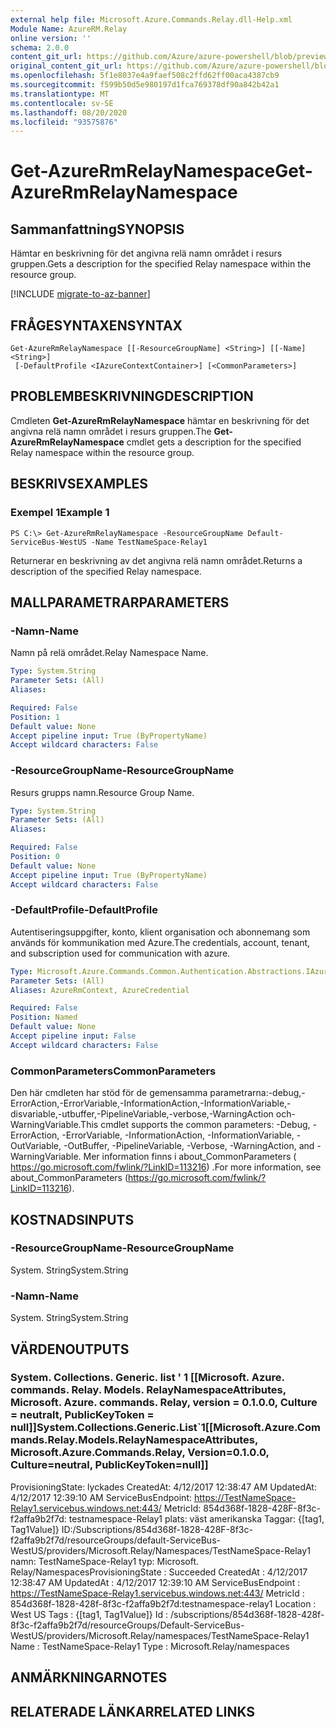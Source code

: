 ```yaml
---
external help file: Microsoft.Azure.Commands.Relay.dll-Help.xml
Module Name: AzureRM.Relay
online version: ''
schema: 2.0.0
content_git_url: https://github.com/Azure/azure-powershell/blob/preview/src/ResourceManager/Relay/Commands.Relay/help/Get-AzureRmRelayNamespace.md
original_content_git_url: https://github.com/Azure/azure-powershell/blob/preview/src/ResourceManager/Relay/Commands.Relay/help/Get-AzureRmRelayNamespace.md
ms.openlocfilehash: 5f1e8037e4a9faef508c2ffd62ff00aca4387cb9
ms.sourcegitcommit: f599b50d5e980197d1fca769378df90a842b42a1
ms.translationtype: MT
ms.contentlocale: sv-SE
ms.lasthandoff: 08/20/2020
ms.locfileid: "93575876"
---
```

# <span data-ttu-id="5ed56-101">Get-AzureRmRelayNamespace</span><span class="sxs-lookup"><span data-stu-id="5ed56-101">Get-AzureRmRelayNamespace</span></span>

## <span data-ttu-id="5ed56-102">Sammanfattning</span><span class="sxs-lookup"><span data-stu-id="5ed56-102">SYNOPSIS</span></span>
<span data-ttu-id="5ed56-103">Hämtar en beskrivning för det angivna relä namn området i resurs gruppen.</span><span class="sxs-lookup"><span data-stu-id="5ed56-103">Gets a description for the specified Relay namespace within the resource group.</span></span>

[!INCLUDE [migrate-to-az-banner](../../includes/migrate-to-az-banner.md)]

## <span data-ttu-id="5ed56-104">FRÅGESYNTAXEN</span><span class="sxs-lookup"><span data-stu-id="5ed56-104">SYNTAX</span></span>

```
Get-AzureRmRelayNamespace [[-ResourceGroupName] <String>] [[-Name] <String>]
 [-DefaultProfile <IAzureContextContainer>] [<CommonParameters>]
```

## <span data-ttu-id="5ed56-105">PROBLEMBESKRIVNING</span><span class="sxs-lookup"><span data-stu-id="5ed56-105">DESCRIPTION</span></span>
<span data-ttu-id="5ed56-106">Cmdleten **Get-AzureRmRelayNamespace** hämtar en beskrivning för det angivna relä namn området i resurs gruppen.</span><span class="sxs-lookup"><span data-stu-id="5ed56-106">The **Get-AzureRmRelayNamespace** cmdlet gets a description for the specified Relay namespace within the resource group.</span></span>

## <span data-ttu-id="5ed56-107">BESKRIVS</span><span class="sxs-lookup"><span data-stu-id="5ed56-107">EXAMPLES</span></span>

### <span data-ttu-id="5ed56-108">Exempel 1</span><span class="sxs-lookup"><span data-stu-id="5ed56-108">Example 1</span></span>
```
PS C:\> Get-AzureRmRelayNamespace -ResourceGroupName Default-ServiceBus-WestUS -Name TestNameSpace-Relay1
```

<span data-ttu-id="5ed56-109">Returnerar en beskrivning av det angivna relä namn området.</span><span class="sxs-lookup"><span data-stu-id="5ed56-109">Returns a description of the specified Relay namespace.</span></span>

## <span data-ttu-id="5ed56-110">MALLPARAMETRAR</span><span class="sxs-lookup"><span data-stu-id="5ed56-110">PARAMETERS</span></span>

### <span data-ttu-id="5ed56-111">-Namn</span><span class="sxs-lookup"><span data-stu-id="5ed56-111">-Name</span></span>
<span data-ttu-id="5ed56-112">Namn på relä området.</span><span class="sxs-lookup"><span data-stu-id="5ed56-112">Relay Namespace Name.</span></span>

```yaml
Type: System.String
Parameter Sets: (All)
Aliases: 

Required: False
Position: 1
Default value: None
Accept pipeline input: True (ByPropertyName)
Accept wildcard characters: False
```

### <span data-ttu-id="5ed56-113">-ResourceGroupName</span><span class="sxs-lookup"><span data-stu-id="5ed56-113">-ResourceGroupName</span></span>
<span data-ttu-id="5ed56-114">Resurs grupps namn.</span><span class="sxs-lookup"><span data-stu-id="5ed56-114">Resource Group Name.</span></span>

```yaml
Type: System.String
Parameter Sets: (All)
Aliases: 

Required: False
Position: 0
Default value: None
Accept pipeline input: True (ByPropertyName)
Accept wildcard characters: False
```

### <span data-ttu-id="5ed56-115">-DefaultProfile</span><span class="sxs-lookup"><span data-stu-id="5ed56-115">-DefaultProfile</span></span>
<span data-ttu-id="5ed56-116">Autentiseringsuppgifter, konto, klient organisation och abonnemang som används för kommunikation med Azure.</span><span class="sxs-lookup"><span data-stu-id="5ed56-116">The credentials, account, tenant, and subscription used for communication with azure.</span></span>

```yaml
Type: Microsoft.Azure.Commands.Common.Authentication.Abstractions.IAzureContextContainer
Parameter Sets: (All)
Aliases: AzureRmContext, AzureCredential

Required: False
Position: Named
Default value: None
Accept pipeline input: False
Accept wildcard characters: False
```

### <span data-ttu-id="5ed56-117">CommonParameters</span><span class="sxs-lookup"><span data-stu-id="5ed56-117">CommonParameters</span></span>
<span data-ttu-id="5ed56-118">Den här cmdleten har stöd för de gemensamma parametrarna:-debug,-ErrorAction,-ErrorVariable,-InformationAction,-InformationVariable,-disvariable,-utbuffer,-PipelineVariable,-verbose,-WarningAction och-WarningVariable.</span><span class="sxs-lookup"><span data-stu-id="5ed56-118">This cmdlet supports the common parameters: -Debug, -ErrorAction, -ErrorVariable, -InformationAction, -InformationVariable, -OutVariable, -OutBuffer, -PipelineVariable, -Verbose, -WarningAction, and -WarningVariable.</span></span> <span data-ttu-id="5ed56-119">Mer information finns i about_CommonParameters ( https://go.microsoft.com/fwlink/?LinkID=113216) .</span><span class="sxs-lookup"><span data-stu-id="5ed56-119">For more information, see about_CommonParameters (https://go.microsoft.com/fwlink/?LinkID=113216).</span></span>

## <span data-ttu-id="5ed56-120">KOSTNADS</span><span class="sxs-lookup"><span data-stu-id="5ed56-120">INPUTS</span></span>

### <span data-ttu-id="5ed56-121">-ResourceGroupName</span><span class="sxs-lookup"><span data-stu-id="5ed56-121">-ResourceGroupName</span></span>
<span data-ttu-id="5ed56-122">System. String</span><span class="sxs-lookup"><span data-stu-id="5ed56-122">System.String</span></span>

### <span data-ttu-id="5ed56-123">-Namn</span><span class="sxs-lookup"><span data-stu-id="5ed56-123">-Name</span></span>
 <span data-ttu-id="5ed56-124">System. String</span><span class="sxs-lookup"><span data-stu-id="5ed56-124">System.String</span></span>

## <span data-ttu-id="5ed56-125">VÄRDEN</span><span class="sxs-lookup"><span data-stu-id="5ed56-125">OUTPUTS</span></span>

### <span data-ttu-id="5ed56-126">System. Collections. Generic. list ' 1 [[Microsoft. Azure. commands. Relay. Models. RelayNamespaceAttributes, Microsoft. Azure. commands. Relay, version = 0.1.0.0, Culture = neutralt, PublicKeyToken = null]]</span><span class="sxs-lookup"><span data-stu-id="5ed56-126">System.Collections.Generic.List\`1[[Microsoft.Azure.Commands.Relay.Models.RelayNamespaceAttributes, Microsoft.Azure.Commands.Relay, Version=0.1.0.0, Culture=neutral, PublicKeyToken=null]]</span></span>
<span data-ttu-id="5ed56-127">ProvisioningState: lyckades CreatedAt: 4/12/2017 12:38:47 AM UpdatedAt: 4/12/2017 12:39:10 AM ServiceBusEndpoint: https://TestNameSpace-Relay1.servicebus.windows.net:443/ MetricId: 854d368f-1828-428F-8f3c-f2affa9b2f7d: testnamespace-Relay1 plats: väst amerikanska Taggar: {[tag1, Tag1Value]} ID:/Subscriptions/854d368f-1828-428F-8f3c-f2affa9b2f7d/resourceGroups/default-ServiceBus-WestUS/providers/Microsoft.Relay/Namespaces/TestNameSpace-Relay1 namn: TestNameSpace-Relay1 typ: Microsoft. Relay/Namespaces</span><span class="sxs-lookup"><span data-stu-id="5ed56-127">ProvisioningState  : Succeeded CreatedAt          : 4/12/2017 12:38:47 AM UpdatedAt          : 4/12/2017 12:39:10 AM ServiceBusEndpoint : https://TestNameSpace-Relay1.servicebus.windows.net:443/ MetricId           : 854d368f-1828-428f-8f3c-f2affa9b2f7d:testnamespace-relay1 Location           : West US Tags               : {[tag1, Tag1Value]} Id                 : /subscriptions/854d368f-1828-428f-8f3c-f2affa9b2f7d/resourceGroups/Default-ServiceBus-WestUS/providers/Microsoft.Relay/namespaces/TestNameSpace-Relay1 Name               : TestNameSpace-Relay1 Type               : Microsoft.Relay/namespaces</span></span>

## <span data-ttu-id="5ed56-128">ANMÄRKNINGAR</span><span class="sxs-lookup"><span data-stu-id="5ed56-128">NOTES</span></span>

## <span data-ttu-id="5ed56-129">RELATERADE LÄNKAR</span><span class="sxs-lookup"><span data-stu-id="5ed56-129">RELATED LINKS</span></span>

